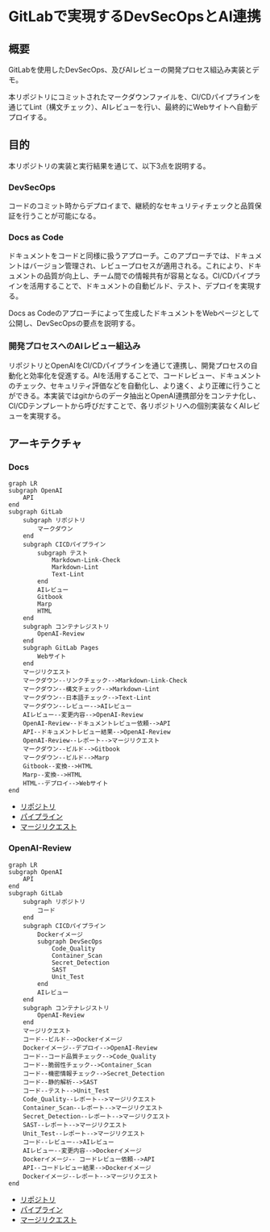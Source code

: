 # GitLabで実現するDevSecOpsとAI連携

## 概要

GitLabを使用したDevSecOps、及びAIレビューの開発プロセス組込み実装とデモ。

本リポジトリにコミットされたマークダウンファイルを、CI/CDパイプラインを通じてLint（構文チェック）、AIレビューを行い、最終的にWebサイトへ自動デプロイする。

## 目的

本リポジトリの実装と実行結果を通じて、以下3点を説明する。

### DevSecOps

コードのコミット時からデプロイまで、継続的なセキュリティチェックと品質保証を行うことが可能になる。

### Docs as Code

ドキュメントをコードと同様に扱うアプローチ。このアプローチでは、ドキュメントはバージョン管理され、レビュープロセスが適用される。これにより、ドキュメントの品質が向上し、チーム間での情報共有が容易となる。CI/CDパイプラインを活用することで、ドキュメントの自動ビルド、テスト、デプロイを実現する。

Docs as Codeのアプローチによって生成したドキュメントをWebページとして公開し、DevSecOpsの要点を説明する。

### 開発プロセスへのAIレビュー組込み

リポジトリとOpenAIをCI/CDパイプラインを通じて連携し、開発プロセスの自動化と効率化を促進する。AIを活用することで、コードレビュー、ドキュメントのチェック、セキュリティ評価などを自動化し、より速く、より正確に行うことができる。本実装ではgitからのデータ抽出とOpenAI連携部分をコンテナ化し、CI/CDテンプレートから呼びだすことで、各リポジトリへの個別実装なくAIレビューを実現する。

## アーキテクチャ

### Docs

```mermaid
graph LR
subgraph OpenAI
    API
end
subgraph GitLab
    subgraph リポジトリ
        マークダウン
    end
    subgraph CICDパイプライン
        subgraph テスト
            Markdown-Link-Check
            Markdown-Lint
            Text-Lint
        end
        AIレビュー
        Gitbook
        Marp
        HTML
    end
    subgraph コンテナレジストリ
        OpenAI-Review
    end
    subgraph GitLab Pages
        Webサイト
    end
    マージリクエスト
    マークダウン--リンクチェック-->Markdown-Link-Check
    マークダウン--構文チェック-->Markdown-Lint
    マークダウン--日本語チェック-->Text-Lint
    マークダウン--レビュー-->AIレビュー
    AIレビュー--変更内容-->OpenAI-Review
    OpenAI-Review--ドキュメントレビュー依頼-->API
    API--ドキュメントレビュー結果-->OpenAI-Review
    OpenAI-Review--レポート-->マージリクエスト
    マークダウン--ビルド-->Gitbook
    マークダウン--ビルド-->Marp
    Gitbook--変換-->HTML
    Marp--変換-->HTML
    HTML--デプロイ-->Webサイト
end
```

- [リポジトリ](https://gitlab.com/taku-miyanaga/docs)
- [パイプライン](https://gitlab.com/taku-miyanaga/docs/-/pipelines/1061807587)
- [マージリクエスト](https://gitlab.com/taku-miyanaga/docs/-/merge_requests/1)

### OpenAI-Review

```mermaid
graph LR
subgraph OpenAI
    API
end
subgraph GitLab
    subgraph リポジトリ
        コード
    end
    subgraph CICDパイプライン
        Dockerイメージ
        subgraph DevSecOps
            Code_Quality
            Container_Scan
            Secret_Detection
            SAST
            Unit_Test
        end
        AIレビュー
    end
    subgraph コンテナレジストリ
        OpenAI-Review
    end
    マージリクエスト
    コード--ビルド-->Dockerイメージ
    Dockerイメージ--デプロイ-->OpenAI-Review
    コード--コード品質チェック-->Code_Quality
    コード--脆弱性チェック-->Container_Scan
    コード--機密情報チェック-->Secret_Detection
    コード--静的解析-->SAST
    コード--テスト-->Unit_Test
    Code_Quality--レポート-->マージリクエスト
    Container_Scan--レポート-->マージリクエスト
    Secret_Detection--レポート-->マージリクエスト
    SAST--レポート-->マージリクエスト
    Unit_Test--レポート-->マージリクエスト
    コード--レビュー-->AIレビュー
    AIレビュー--変更内容-->Dockerイメージ
    Dockerイメージ-- コードレビュー依頼-->API
    API--コードレビュー結果-->Dockerイメージ
    Dockerイメージ--レポート-->マージリクエスト
end
```

- [リポジトリ](https://gitlab.com/taku-miyanaga/openai-review)
- [パイプライン](https://gitlab.com/taku-miyanaga/openai-review/-/pipelines/1061803197)
- [マージリクエスト](https://gitlab.com/taku-miyanaga/openai-review/-/merge_requests/1)
